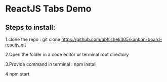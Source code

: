 # ReactJS Tabs Demo

## Steps to install:

1.clone the repo : git clone https://github.com/abhishek305/kanban-board-reactjs.git

2.Open the folder in a code editor or terminal root directory 

3.Provide command in terminal : npm install

4 npm start
